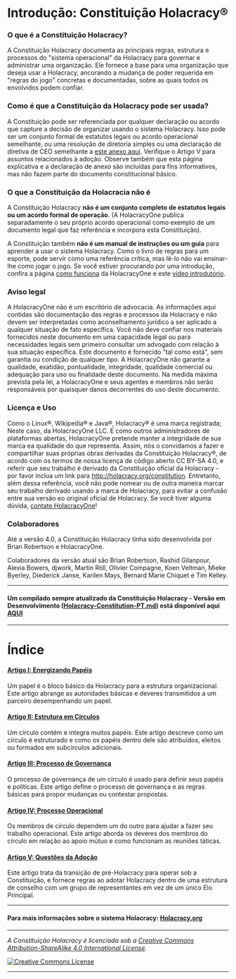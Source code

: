 # Introdução: Constituição Holacracy®

### O que é a Constituição Holacracy?

A Constituição Holacracy documenta as principais regras, estrutura e processos do "sistema operacional" da Holacracy para governar e administrar uma organização. Ele fornece a base para uma organização que deseja usar a Holacracy, ancorando a mudança de poder requerida em "regras do jogo" concretas e documentadas, sobre as quais todos os envolvidos podem confiar.

### Como é que a Constituição da Holacracy pode ser usada?

A Constituição pode ser referenciada por qualquer declaração ou acordo que capture a decisão de organizar usando o sistema Holacracy. Isso pode ser um conjunto formal de estatutos legais ou acordo operacional semelhante, ou uma resolução de diretoria simples ou uma declaração de diretiva de CEO semelhante a [este anexo aqui](https://github.com/holacracyone/Holacracy-Constitution-4.1-PORTUGUESE/blob/master/Adoption%20Declaration%20Sample.pdf). Verifique o Artigo V para assuntos relacionados à adoção. Observe também que esta página explicativa e a declaração de anexo são incluídas para fins informativos, mas não fazem parte do documento constitucional básico.

### O que a Constituição da Holacracia não é

A Constituição Holacracy **não é um conjunto completo de estatutos legais ou um acordo formal de operação**. (A HolacracyOne publica separadamente o seu próprio acordo operacional como exemplo de um documento legal que faz referência e incorpora esta Constituição).

A Constituição também **não é um manual de instruções ou um guia** para aprender a usar o sistema Holacracy. Como o livro de regras para um esporte, pode servir como uma referência crítica, mas lê-lo não vai ensinar-lhe como jogar o jogo. Se você estiver procurando por uma introdução, confira a página <a href="http://holacracy.org/how-it-works" target="_blank">como funciona</a> da HolacracyOne e este <a href="Http://holacracy.org/intro" target="_blank">vídeo introdutório</a>.

### Aviso legal
A HolacracyOne não é um escritório de advocacia. As informações aqui contidas são documentação das regras e processos da Holacracy e não devem ser interpretadas como aconselhamento jurídico a ser aplicado a qualquer situação de fato específica. Você não deve confiar nos materiais fornecidos neste documento em uma capacidade legal ou para necessidades legais sem primeiro consultar um advogado com relação à sua situação específica. Este documento é fornecido "tal como está", sem garantia ou condição de qualquer tipo. A HolacracyOne não garante a qualidade, exatidão, pontualidade, integridade, qualidade comercial ou adequação para uso ou finalidade deste documento. Na medida máxima prevista pela lei, a HolacracyOne e seus agentes e membros não serão responsáveis por quaisquer danos decorrentes do uso deste documento.

### Licença e Uso
Como o Linux®, Wikipedia® e Java®, Holacracy® é uma marca registrada; Neste caso, da HolacracyOne LLC. E como outros administradores de plataformas abertas, HolacracyOne pretende manter a integridade de sua marca ea qualidade do que representa. Assim, nós o convidamos a fazer e compartilhar suas próprias obras derivadas da Constituição Holacracy®, de acordo com os termos de nossa licença de código aberto CC BY-SA 4.0, e referir que seu trabalho é derivado da Constituição oficial da Holacracy - por favor inclua um link para http://holacracy.org/constitution. Entretanto, além dessa referência, você não pode nomear ou de outra maneira marcar seu trabalho derivado usando a marca de Holacracy, para evitar a confusão entre sua versão eo original oficial de Holacracy. Se você tiver alguma dúvida, <a href="http://www.holacracy.org/contact/" target="_blank"> contate HolacracyOne</a>!

### Colaboradores
Até a versão 4.0, a Constituição Holacracy tinha sido desenvolvida por Brian Robertson e HolacracyOne.

Colaboradores da versão atual são Brian Robertson, Rashid Gilanpour, Alexia Bowers, djwork, Martin Röll, Olivier Compagne, Koen Veltman, Mieke Byerley, Diederick Janse, Karilen Mays, Bernard Marie Chiquet e Tim Kelley.

---

#### Um compilado sempre atualizado da Constituição Holacracy - Versão em Desenvolvimento (<a href="https://github.com/holacracyone/Holacracy-Constitution-4.1-PORTUGUESE/blob/master/Holacracy-Constitution-PT.md" target="_blank">Holacracy-Constitution-PT.md</a>) está disponível aqui <a href="https://github.com/holacracyone/Holacracy-Constitution-4.1-PORTUGUESE/blob/master/Holacracy-Constitution-PT.md" target="_blank">AQUI</a>

---

# Índice

#### [Artigo I: Energizando Papéis](https://github.com/holacracyone/Holacracy-Constitution-4.1-PORTUGUESE/blob/master/Holacracy-Constitution-PT.md#artigo-i-energizando-papéis)

Um papel é o bloco básico da Holacracy para a estrutura organizacional. Este artigo abrange as autoridades básicas e deveres transmitidos a um parceiro desempenhando um papel.

#### [Artigo II: Estrutura em Círculos](https://github.com/holacracyone/Holacracy-Constitution-4.1-PORTUGUESE/blob/master/Holacracy-Constitution-PT.md#artigo-ii-estrutura-em-círculos)

Um círculo contém e integra muitos papéis. Este artigo descreve como um círculo é estruturado e como os papéis dentro dele são atribuídos, eleitos ou formados em subcírculos adicionais.

#### [Artigo III: Processo de Governança](https://github.com/holacracyone/Holacracy-Constitution-4.1-PORTUGUESE/blob/master/Holacracy-Constitution-PT.md#artigo-iii-processo-de-governança)

O processo de governança de um círculo é usado para definir seus papéis e políticas. Este artigo define o processo de governança e as regras básicas para propor mudanças ou contestar propostas.

#### [Artigo IV: Processo Operacional](https://github.com/holacracyone/Holacracy-Constitution-4.1-PORTUGUESE/blob/master/Holacracy-Constitution-PT.md#artigo-iv-processo-operacional)

Os membros de círculo dependem um do outro para ajudar a fazer seu trabalho operacional. Este artigo aborda os deveres dos membros do círculo em relação ao apoio mútuo e como funcionam as reuniões táticas.

#### [Artigo V: Questões da Adoção](https://github.com/holacracyone/Holacracy-Constitution-4.1-PORTUGUESE/blob/master/Holacracy-Constitution-PT.md#artigo-v-questões-da-adoção)

Este artigo trata da transição de pré-Holacracy para operar sob a Constituição, e fornece regras ao adotar Holacracy dentro de uma estrutura de conselho com um grupo de representantes em vez de um único Elo Principal.

---

#### Para mais informações sobre o sistema Holacracy: <a href="http://Holacracy.org" target="_blank">Holacracy.org</a>

---

*_A Constituição Holacracy é licenciada sob a <a rel="license" href="http://creativecommons.org/licenses/by-sa/4.0/">Creative Commons Attribution-ShareAlike 4.0 International License</a>._*

<a rel="license" href="http://creativecommons.org/licenses/by-sa/4.0/" target="_blank"><img alt="Creative Commons License" style="border-width:0" src="https://i.creativecommons.org/l/by-sa/4.0/88x31.png" /></a> 

---
